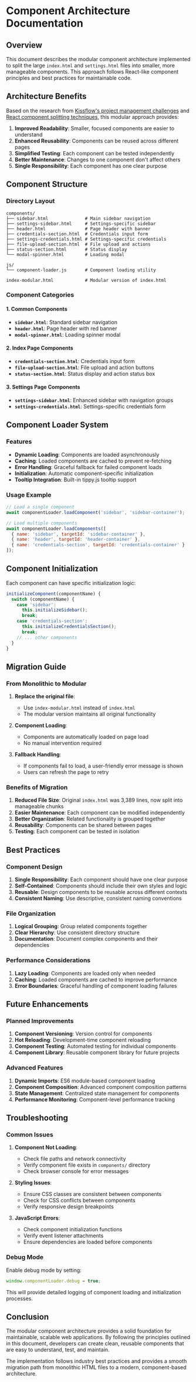 # Component Architecture Documentation

## Overview

This document describes the modular component architecture implemented to split the large `index.html` and `settings.html` files into smaller, more manageable components. This approach follows React-like component principles and best practices for maintainable code.

## Architecture Benefits

Based on the research from [Kissflow's project management challenges](https://kissflow.com/project/project-management-challenges/) and [React component splitting techniques](https://thiraphat-ps-dev.medium.com/splitting-components-in-react-a-path-to-cleaner-and-more-maintainable-code-f0828eca627c), this modular approach provides:

1. **Improved Readability**: Smaller, focused components are easier to understand
2. **Enhanced Reusability**: Components can be reused across different pages
3. **Simplified Testing**: Each component can be tested independently
4. **Better Maintenance**: Changes to one component don't affect others
5. **Single Responsibility**: Each component has one clear purpose

## Component Structure

### Directory Layout
```
components/
├── sidebar.html              # Main sidebar navigation
├── settings-sidebar.html     # Settings-specific sidebar
├── header.html               # Page header with banner
├── credentials-section.html  # Credentials input form
├── settings-credentials.html # Settings-specific credentials
├── file-upload-section.html  # File upload and actions
├── status-section.html       # Status display
└── modal-spinner.html        # Loading modal

js/
└── component-loader.js       # Component loading utility

index-modular.html            # Modular version of index.html
```

### Component Categories

#### 1. Common Components
- **`sidebar.html`**: Standard sidebar navigation
- **`header.html`**: Page header with red banner
- **`modal-spinner.html`**: Loading spinner modal

#### 2. Index Page Components
- **`credentials-section.html`**: Credentials input form
- **`file-upload-section.html`**: File upload and action buttons
- **`status-section.html`**: Status display and action status box

#### 3. Settings Page Components
- **`settings-sidebar.html`**: Enhanced sidebar with navigation groups
- **`settings-credentials.html`**: Settings-specific credentials form

## Component Loader System

### Features
- **Dynamic Loading**: Components are loaded asynchronously
- **Caching**: Loaded components are cached to prevent re-fetching
- **Error Handling**: Graceful fallback for failed component loads
- **Initialization**: Automatic component-specific initialization
- **Tooltip Integration**: Built-in tippy.js tooltip support

### Usage Example
```javascript
// Load a single component
await componentLoader.loadComponent('sidebar', 'sidebar-container');

// Load multiple components
await componentLoader.loadComponents([
  { name: 'sidebar', targetId: 'sidebar-container' },
  { name: 'header', targetId: 'header-container' },
  { name: 'credentials-section', targetId: 'credentials-container' }
]);
```

## Component Initialization

Each component can have specific initialization logic:

```javascript
initializeComponent(componentName) {
  switch (componentName) {
    case 'sidebar':
      this.initializeSidebar();
      break;
    case 'credentials-section':
      this.initializeCredentialsSection();
      break;
    // ... other components
  }
}
```

## Migration Guide

### From Monolithic to Modular

1. **Replace the original file**:
   - Use `index-modular.html` instead of `index.html`
   - The modular version maintains all original functionality

2. **Component Loading**:
   - Components are automatically loaded on page load
   - No manual intervention required

3. **Fallback Handling**:
   - If components fail to load, a user-friendly error message is shown
   - Users can refresh the page to retry

### Benefits of Migration

1. **Reduced File Size**: Original `index.html` was 3,389 lines, now split into manageable chunks
2. **Easier Maintenance**: Each component can be modified independently
3. **Better Organization**: Related functionality is grouped together
4. **Reusability**: Components can be shared between pages
5. **Testing**: Each component can be tested in isolation

## Best Practices

### Component Design
1. **Single Responsibility**: Each component should have one clear purpose
2. **Self-Contained**: Components should include their own styles and logic
3. **Reusable**: Design components to be reusable across different contexts
4. **Consistent Naming**: Use descriptive, consistent naming conventions

### File Organization
1. **Logical Grouping**: Group related components together
2. **Clear Hierarchy**: Use consistent directory structure
3. **Documentation**: Document complex components and their dependencies

### Performance Considerations
1. **Lazy Loading**: Components are loaded only when needed
2. **Caching**: Loaded components are cached to improve performance
3. **Error Boundaries**: Graceful handling of component loading failures

## Future Enhancements

### Planned Improvements
1. **Component Versioning**: Version control for components
2. **Hot Reloading**: Development-time component reloading
3. **Component Testing**: Automated testing for individual components
4. **Component Library**: Reusable component library for future projects

### Advanced Features
1. **Dynamic Imports**: ES6 module-based component loading
2. **Component Composition**: Advanced component composition patterns
3. **State Management**: Centralized state management for components
4. **Performance Monitoring**: Component-level performance tracking

## Troubleshooting

### Common Issues

1. **Component Not Loading**:
   - Check file paths and network connectivity
   - Verify component file exists in `components/` directory
   - Check browser console for error messages

2. **Styling Issues**:
   - Ensure CSS classes are consistent between components
   - Check for CSS conflicts between components
   - Verify responsive design breakpoints

3. **JavaScript Errors**:
   - Check component initialization functions
   - Verify event listener attachments
   - Ensure dependencies are loaded before components

### Debug Mode
Enable debug mode by setting:
```javascript
window.componentLoader.debug = true;
```

This will provide detailed logging of component loading and initialization processes.

## Conclusion

The modular component architecture provides a solid foundation for maintainable, scalable web applications. By following the principles outlined in this document, developers can create clean, reusable components that are easy to understand, test, and maintain.

The implementation follows industry best practices and provides a smooth migration path from monolithic HTML files to a modern, component-based architecture. 